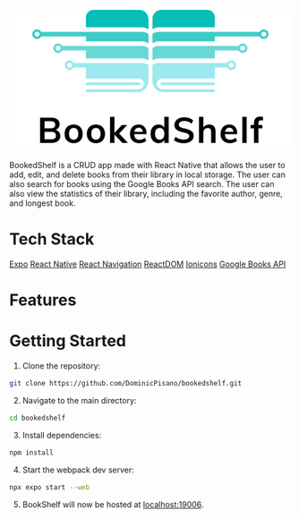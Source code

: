 <p align="center">
<a href="https://dominicpisano.com/bookedshelf">
<picture>
  <source media="(prefers-color-scheme: dark)" srcset="https://raw.githubusercontent.com/DominicPisano/bookedshelf/main/src/BookedShelfBannerDark.png">
  <source media="(prefers-color-scheme: light)" srcset="https://raw.githubusercontent.com/DominicPisano/bookedshelf/main/src/BookedShelfBannerLight.png">
  <img src="https://raw.githubusercontent.com/DominicPisano/bookedshelf/main/src/BookedShelfBannerLight.png">
</picture>
</a>
</p>

BookedShelf is a CRUD app made with React Native that allows the user to add, edit, and delete books from their library in local storage. The user can also search for books using the Google Books API search. The user can also view the statistics of their library, including the favorite author, genre, and longest book.

# Tech Stack

[Expo](https://expo.dev/)
[React Native](https://reactnative.dev/)
[React Navigation](https://reactnavigation.org/)
[ReactDOM](https://reactjs.org/docs/react-dom.html)
[Ionicons](https://ionic.io/ionicons)
[]()
[]()
[Google Books API](https://developers.google.com/books/)

# Features


# Getting Started

1. Clone the repository:
```bash
git clone https://github.com/DominicPisano/bookedshelf.git
```
2. Navigate to the main directory:
```bash
cd bookedshelf
```
3. Install dependencies:
```bash
npm install
```
4. Start the webpack dev server:
```bash
npx expo start --web
```
5. BookShelf will now be hosted at [localhost:19006](https://localhost:19006).